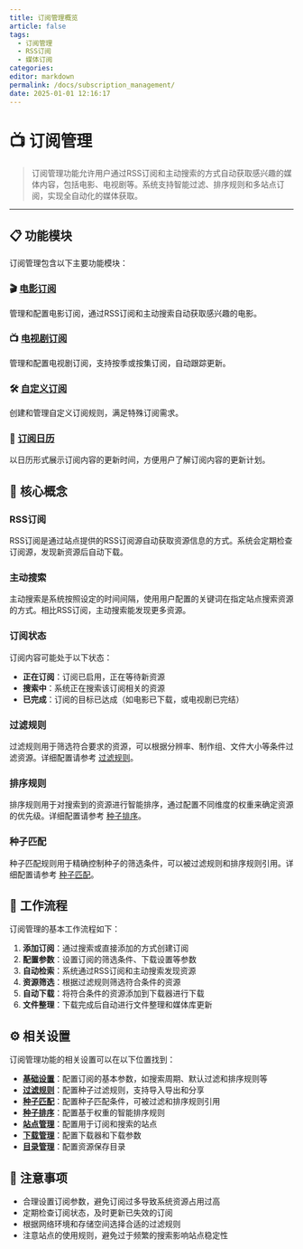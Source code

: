 ```yaml
---
title: 订阅管理概览
article: false
tags: 
  - 订阅管理
  - RSS订阅
  - 媒体订阅
categories: 
editor: markdown
permalink: /docs/subscription_management/
date: 2025-01-01 12:16:17
---
```


# 📺 订阅管理

> 订阅管理功能允许用户通过RSS订阅和主动搜索的方式自动获取感兴趣的媒体内容，包括电影、电视剧等。系统支持智能过滤、排序规则和多站点订阅，实现全自动化的媒体获取。

---

## 📋 功能模块

订阅管理包含以下主要功能模块：

### 🎬 [电影订阅](/docs/subscription_management/movie_subscription/)
管理和配置电影订阅，通过RSS订阅和主动搜索自动获取感兴趣的电影。

### 📺 [电视剧订阅](/docs/subscription_management/tv_subscription/)
管理和配置电视剧订阅，支持按季或按集订阅，自动跟踪更新。

### 🛠️ [自定义订阅](/docs/subscription_management/custom_subscription/)
创建和管理自定义订阅规则，满足特殊订阅需求。

### 📅 [订阅日历](/docs/subscription_management/subscription_calendar/)
以日历形式展示订阅内容的更新时间，方便用户了解订阅内容的更新计划。

## 🔑 核心概念

### RSS订阅
RSS订阅是通过站点提供的RSS订阅源自动获取资源信息的方式。系统会定期检查订阅源，发现新资源后自动下载。

### 主动搜索
主动搜索是系统按照设定的时间间隔，使用用户配置的关键词在指定站点搜索资源的方式。相比RSS订阅，主动搜索能发现更多资源。

### 订阅状态
订阅内容可能处于以下状态：
- **正在订阅**：订阅已启用，正在等待新资源
- **搜索中**：系统正在搜索该订阅相关的资源
- **已完成**：订阅的目标已达成（如电影已下载，或电视剧已完结）

### 过滤规则
过滤规则用于筛选符合要求的资源，可以根据分辨率、制作组、文件大小等条件过滤资源。详细配置请参考 [过滤规则](/docs/system_settings/filter_rules/)。

### 排序规则
排序规则用于对搜索到的资源进行智能排序，通过配置不同维度的权重来确定资源的优先级。详细配置请参考 [种子排序](/docs/system_settings/torrent_sort/)。

### 种子匹配
种子匹配规则用于精确控制种子的筛选条件，可以被过滤规则和排序规则引用。详细配置请参考 [种子匹配](/docs/system_settings/torrent_match/)。

## 🔄 工作流程

订阅管理的基本工作流程如下：

1. **添加订阅**：通过搜索或直接添加的方式创建订阅
2. **配置参数**：设置订阅的筛选条件、下载设置等参数
3. **自动检索**：系统通过RSS订阅和主动搜索发现资源
4. **资源筛选**：根据过滤规则筛选符合条件的资源
5. **自动下载**：将符合条件的资源添加到下载器进行下载
6. **文件整理**：下载完成后自动进行文件整理和媒体库更新

## ⚙️ 相关设置

订阅管理功能的相关设置可以在以下位置找到：

- **[基础设置](/docs/system_settings/basic_settings/)**：配置订阅的基本参数，如搜索周期、默认过滤和排序规则等
- **[过滤规则](/docs/system_settings/filter_rules/)**：配置种子过滤规则，支持导入导出和分享
- **[种子匹配](/docs/system_settings/torrent_match/)**：配置种子匹配条件，可被过滤和排序规则引用
- **[种子排序](/docs/system_settings/torrent_sort/)**：配置基于权重的智能排序规则
- **[站点管理](/docs/sites/site/)**：配置用于订阅和搜索的站点
- **[下载管理](/docs/download_management/)**：配置下载器和下载参数
- **[目录管理](/docs/directory_management/directory_management/)**：配置资源保存目录

## 📝 注意事项

- 合理设置订阅参数，避免订阅过多导致系统资源占用过高
- 定期检查订阅状态，及时更新已失效的订阅
- 根据网络环境和存储空间选择合适的过滤规则
- 注意站点的使用规则，避免过于频繁的搜索影响站点稳定性